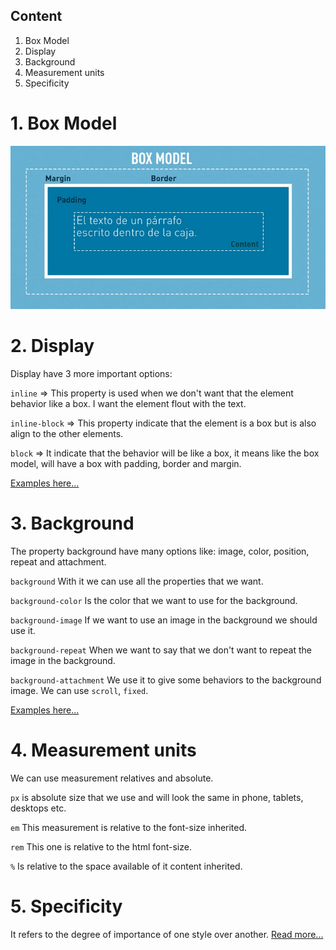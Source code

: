 ## Content

1. Box Model
2. Display
3. Background
4. Measurement units
5. Specificity



# 1. Box Model
![d](./images/box-model.PNG)

# 2. Display

Display have 3 more important options:

`inline` => This property is used when we don't want that the element behavior like a box. I want the element flout with the text.

`inline-block` => This property indicate that the element is a box but is also align to the other elements.

`block` => It indicate that the behavior will be like a box, it means like the box model, will have a box with padding, border and margin.

[Examples here...](https://codepen.io/LeslieMeneses/pen/dyyeejm)

# 3. Background

The property background have many options like: image, color, position, repeat and attachment.

`background` With it we can use all the properties that we want.

`background-color` Is the color that we want to use for the background.

`background-image` If we want to use an image in the background we should use it.

`background-repeat` When we want to say that we don't want to repeat the image in the background.

`background-attachment` We use it to give some behaviors to the background image. We can use `scroll`, `fixed`.

[Examples here...](https://codepen.io/LeslieMeneses/pen/dyyeKJL)

# 4. Measurement units
We can use measurement relatives and absolute.

`px` is absolute size that we use and will look the same in phone, tablets, desktops etc.

`em` This measurement is relative to the font-size inherited.

`rem` This one is relative to the html font-size.

`%` Is relative to the space available of it content inherited.


# 5. Specificity
It refers to the degree of importance of one style over another.
[Read more...](https://developer.mozilla.org/en-US/docs/Web/CSS/Specificity)
